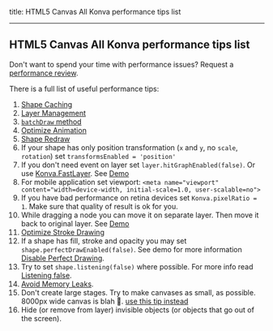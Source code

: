 title: HTML5 Canvas All Konva performance tips list

---
 
## HTML5 Canvas All Konva performance tips list

Don't want to spend your time with performance issues? Request a [performance review](https://lavrton.com/).


There is a full list of useful performance tips:

1. [Shape Caching](https://konvajs.github.io/docs/performance/Shape_Caching.html)
2. [Layer Management](https://konvajs.github.io/docs/performance/Layer_Management.html)
3. [`batchDraw` method](https://konvajs.github.io/docs/performance/Batch_Draw.html)
4. [Optimize Animation](https://konvajs.github.io/docs/performance/Optimize_Animation.html)
5. [Shape Redraw](https://konvajs.github.io/docs/performance/Shape_Redraw.html)
6. If your shape has only position transformation (`x` and `y`, no `scale`, `rotation`) set `transformsEnabled = 'position'`
7. If you don't need event on layer set `layer.hitGraphEnabled(false)`. Or use [Konva.FastLayer](https://konvajs.github.io/api/Konva.FastLayer.html). See [Demo](https://konvajs.github.io/docs/sandbox/Animation_Stress_Test.html)
8. For mobile application set viewport: `<meta name="viewport" content="width=device-width, initial-scale=1.0, user-scalable=no">`
9. If you have bad performance on retina devices set `Konva.pixelRatio = 1`. Make sure that quality of result is ok for you.
10. While dragging a node you can move it on separate layer. Then move it back to original layer. See [Demo](https://konvajs.github.io/docs/sandbox/Drag_and_Drop_Stress_Test.html)
11. [Optimize Stroke Drawing](https://konvajs.github.io/docs/performance/Optimize_Strokes.html)
12. If a shape has fill, stroke and opacity you may set `shape.perfectDrawEnabled(false)`. See demo for more information [Disable Perfect Drawing](https://konvajs.github.io/docs/performance/Disable_Perfect_Draw.html).
13. Try to set `shape.listening(false)` where possible. For more info read [Listening false](https://konvajs.github.io/docs/performance/Listening_False.html).
14. [Avoid Memory Leaks](https://konvajs.github.io/docs/performance/Avoid_Memory_Leaks.html).
15. Don't create large stages. Try to make canvases as small, as possible. 8000px wide canvas is blah 🤢. [use this tip instead](https://konvajs.github.io/docs/sandbox/Canvas_Scrolling.html)
16. Hide (or remove from layer) invisible objects (or objects that go out of the screen).
